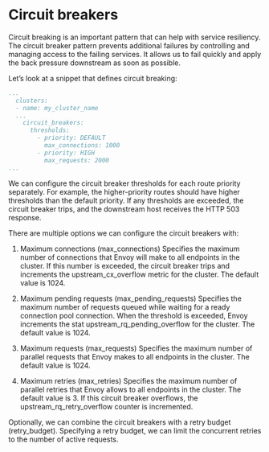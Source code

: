 # Circuit breakers
Circuit breaking is an important pattern that can help with service resiliency. The circuit breaker pattern prevents additional failures by controlling and managing access to the failing services. It allows us to fail quickly and apply the back pressure downstream as soon as possible.

Let’s look at a snippet that defines circuit breaking:

```yaml
...
  clusters:
  - name: my_cluster_name
  ...
    circuit_breakers:
      thresholds:
        - priority: DEFAULT
          max_connections: 1000
        - priority: HIGH
          max_requests: 2000
...
```

We can configure the circuit breaker thresholds for each route priority separately. For example, the higher-priority routes should have higher thresholds than the default priority. If any thresholds are exceeded, the circuit breaker trips, and the downstream host receives the HTTP 503 response.

There are multiple options we can configure the circuit breakers with:

1. Maximum connections (max_connections)
Specifies the maximum number of connections that Envoy will make to all endpoints in the cluster. If this number is exceeded, the circuit breaker trips and increments the upstream_cx_overflow metric for the cluster. The default value is 1024.

2. Maximum pending requests (max_pending_requests)
Specifies the maximum number of requests queued while waiting for a ready connection pool connection. When the threshold is exceeded, Envoy increments the stat upstream_rq_pending_overflow for the cluster. The default value is 1024.

3. Maximum requests (max_requests)
Specifies the maximum number of parallel requests that Envoy makes to all endpoints in the cluster. The default value is 1024.

4. Maximum retries (max_retries)
Specifies the maximum number of parallel retries that Envoy allows to all endpoints in the cluster. The default value is 3. If this circuit breaker overflows, the upstream_rq_retry_overflow counter is incremented.

Optionally, we can combine the circuit breakers with a retry budget (retry_budget). Specifying a retry budget, we can limit the concurrent retries to the number of active requests.